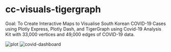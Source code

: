 # cc-visuals-tigergraph
Goal: To Create Interactive Maps to Visualise South Korean COVID-19 Cases using Plotly Express, Plotly Dash, and TigerGraph using Covid-19 Analysis Kit with 33,000 vertices and 49,000 edges of COVID-19 data.

![plot](plot.png)
![covid-dashboard](covid-dashboard.png)


